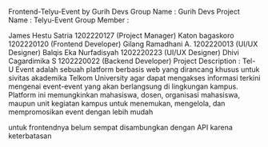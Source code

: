 Frontend-Telyu-Event by Gurih Devs
Group Name : Gurih Devs Project Name : Telyu-Event Group Member :

James Hestu Satria 1202220127 (Project Manager)
Katon bagaskoro 1202220120 (Frontend Developer)
Gilang Ramadhani A. 1202220013 (UI/UX Designer)
Balqis Eka Nurfadisyah 1202220223 (UI/UX Designer)
Dhivi Cagardimika S 1202220022 (Backend Developer)
Project Description : Tel-U Event adalah sebuah platform berbasis web yang dirancang khusus untuk sivitas akademika Telkom University agar dapat mengakses informasi terkini mengenai event-event yang akan berlangsung di lingkungan kampus. Platform ini memungkinkan mahasiswa, dosen, organisasi mahasiswa, maupun unit kegiatan kampus untuk menemukan, mengelola, dan mempromosikan event dengan lebih mudah

untuk frontendnya belum sempat disambungkan dengan API karena keterbatasan
